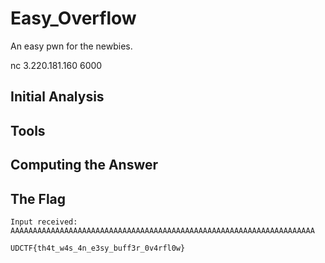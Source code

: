 # Easy_Overflow
An easy pwn for the newbies.

nc 3.220.181.160 6000

## Initial Analysis 



## Tools 



## Computing the Answer 



## The Flag 
```ObjectScript
Input received: AAAAAAAAAAAAAAAAAAAAAAAAAAAAAAAAAAAAAAAAAAAAAAAAAAAAAAAAAAAAAAAAAAAA

UDCTF{th4t_w4s_4n_e3sy_buff3r_0v4rfl0w}
```
